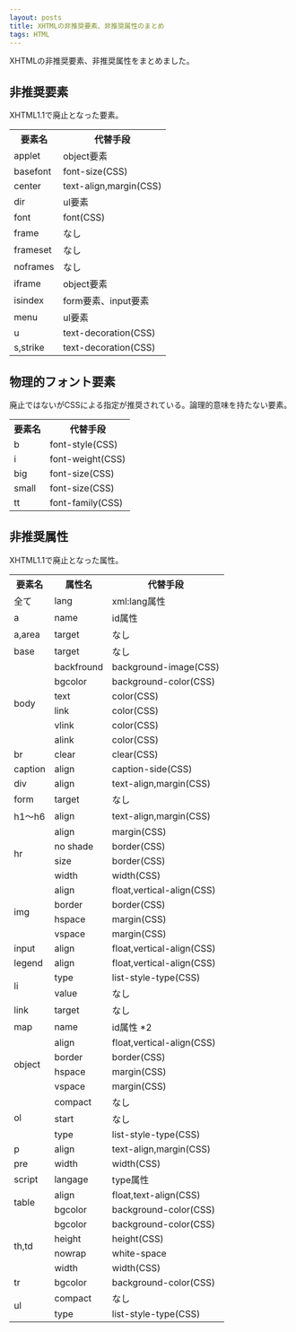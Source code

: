 ```yaml
---
layout: posts
title: XHTMLの非推奨要素、非推奨属性のまとめ
tags: HTML
---
```


XHTMLの非推奨要素、非推奨属性をまとめました。

非推奨要素
----------------

XHTML1.1で廃止となった要素。

<table summary="非推奨要素一覧表">
  <tr> 
    <th>要素名</th>
    <th>代替手段</th>
  </tr>
  <tr> 
    <td>applet</td>
    <td>object要素</td>
  </tr>
  <tr> 
    <td>basefont</td>
    <td>font-size(CSS)</td>
  </tr>
  <tr> 
    <td>center</td>
    <td>text-align,margin(CSS)</td>
  </tr>
  <tr> 
    <td>dir</td>
    <td>ul要素</td>
  </tr>
  <tr> 
    <td>font</td>
    <td>font(CSS)</td>
  </tr>
  <tr> 
    <td>frame</td>
    <td>なし</td>
  </tr>
  <tr> 
    <td>frameset</td>
    <td>なし</td>
  </tr>
  <tr> 
    <td>noframes</td>
    <td>なし</td>
  </tr>
  <tr> 
    <td>iframe</td>
    <td>object要素</td>
  </tr>
  <tr> 
    <td>isindex</td>
    <td>form要素、input要素</td>
  </tr>
  <tr> 
    <td>menu</td>
    <td>ul要素</td>
  </tr>
  <tr> 
    <td>u</td>
    <td>text-decoration(CSS)</td>
  </tr>
  <tr>
    <td>s,strike</td>
    <td>text-decoration(CSS)</td>
  </tr>
</table>

物理的フォント要素
-------------------------

廃止ではないがCSSによる指定が推奨されている。論理的意味を持たない要素。

<table summary="物理的フォントタグ一覧表">
  <tr> 
    <th>要素名</th>
    <th>代替手段</th>
  </tr>
  <tr> 
    <td>b</td>
    <td>font-style(CSS)</td>
  </tr>
  <tr> 
    <td>i</td>
    <td>font-weight(CSS)</td>
  </tr>
  <tr> 
    <td>big</td>
    <td>font-size(CSS)</td>
  </tr>
  <tr> 
    <td>small</td>
    <td>font-size(CSS)</td>
  </tr>
  <tr> 
    <td>tt</td>
    <td>font-family(CSS)</td>
  </tr>
</table>

非推奨属性
-------------------

XHTML1.1で廃止となった属性。

<table summary="非推奨属性一覧表">
  <tr> 
    <th>要素名</th>
    <th>属性名</th>
    <th>代替手段</th>
  </tr>
  <tr> 
    <td>全て</td>
    <td>lang</td>
    <td>xml:lang属性</td>
  </tr>
  <tr> 
    <td>a</td>
    <td>name</td>
    <td>id属性</td>
  </tr>
  <tr> 
    <td>a,area</td>
    <td>target</td>
    <td>なし</td>
  </tr>
  <tr> 
    <td>base</td>
    <td>target</td>
    <td>なし</td>
  </tr>
  <tr> 
    <td rowspan="6">body</td>
    <td>backfround</td>
    <td>background-image(CSS)</td>
  </tr>
  <tr> 
    <td>bgcolor</td>
    <td>background-color(CSS)</td>
  </tr>
  <tr> 
    <td>text</td>
    <td>color(CSS)</td>
  </tr>
  <tr> 
    <td>link</td>
    <td>color(CSS)</td>
  </tr>
  <tr> 
    <td> vlink</td>
    <td>color(CSS)</td>
  </tr>
  <tr> 
    <td>alink </td>
    <td>color(CSS)</td>
  </tr>
  <tr> 
    <td>br</td>
    <td>clear</td>
    <td>clear(CSS)</td>
  </tr>
  <tr> 
    <td>caption</td>
    <td>align</td>
    <td>caption-side(CSS)</td>
  </tr>
  <tr> 
    <td>div</td>
    <td>align</td>
    <td>text-align,margin(CSS)</td>
  </tr>
  <tr> 
    <td>form</td>
    <td>target</td>
    <td>なし</td>
  </tr>
  <tr> 
    <td>h1～h6</td>
    <td>align</td>
    <td>text-align,margin(CSS)</td>
  </tr>
  <tr> 
    <td rowspan="4">hr</td>
    <td>align</td>
    <td>margin(CSS)</td>
  </tr>
  <tr> 
    <td>no shade</td>
    <td>border(CSS)</td>
  </tr>
  <tr> 
    <td>size</td>
    <td>border(CSS)</td>
  </tr>
  <tr> 
    <td>width</td>
    <td>width(CSS)</td>
  </tr>
  <tr> 
    <td rowspan="4">img</td>
    <td>align</td>
    <td>float,vertical-align(CSS)</td>
  </tr>
  <tr> 
    <td>border</td>
    <td>border(CSS)</td>
  </tr>
  <tr> 
    <td>hspace</td>
    <td>margin(CSS)</td>
  </tr>
  <tr> 
    <td>vspace</td>
    <td>margin(CSS)</td>
  </tr>
  <tr> 
    <td>input</td>
    <td>align</td>
    <td>float,vertical-align(CSS)</td>
  </tr>
  <tr> 
    <td>legend</td>
    <td>align</td>
    <td>float,vertical-align(CSS)</td>
  </tr>
  <tr> 
    <td rowspan="2">li</td>
    <td>type</td>
    <td>list-style-type(CSS)</td>
  </tr>
  <tr> 
    <td>value</td>
    <td>なし</td>
  </tr>
  <tr> 
    <td>link</td>
    <td>target</td>
    <td>なし</td>
  </tr>
  <tr> 
    <td>map</td>
    <td>name</td>
    <td>id属性 *2</td>
  </tr>
  <tr> 
    <td rowspan="4">object</td>
    <td>align</td>
    <td>float,vertical-align(CSS)</td>
  </tr>
  <tr> 
    <td>border</td>
    <td>border(CSS)</td>
  </tr>
  <tr> 
    <td>hspace</td>
    <td>margin(CSS)</td>
  </tr>
  <tr> 
    <td>vspace</td>
    <td>margin(CSS)</td>
  </tr>
  <tr> 
    <td rowspan="3">ol</td>
    <td>compact</td>
    <td>なし</td>
  </tr>
  <tr> 
    <td>start</td>
    <td>なし</td>
  </tr>
  <tr> 
    <td>type</td>
    <td>list-style-type(CSS)</td>
  </tr>
  <tr> 
    <td>p</td>
    <td>align</td>
    <td>text-align,margin(CSS)</td>
  </tr>
  <tr> 
    <td>pre</td>
    <td>width</td>
    <td>width(CSS)</td>
  </tr>
  <tr> 
    <td>script</td>
    <td>langage</td>
    <td>type属性</td>
  </tr>
  <tr> 
    <td rowspan="2">table</td>
    <td>align</td>
    <td>float,text-align(CSS)</td>
  </tr>
  <tr> 
    <td>bgcolor</td>
    <td>background-color(CSS)</td>
  </tr>
  <tr> 
    <td rowspan="4">th,td</td>
    <td>bgcolor</td>
    <td>background-color(CSS)</td>
  </tr>
  <tr> 
    <td>height</td>
    <td>height(CSS)</td>
  </tr>
  <tr> 
    <td>nowrap</td>
    <td>white-space</td>
  </tr>
  <tr> 
    <td>width</td>
    <td>width(CSS)</td>
  </tr>
  <tr> 
    <td>tr</td>
    <td>bgcolor</td>
    <td>background-color(CSS)</td>
  </tr>
  <tr> 
    <td rowspan="2">ul</td>
    <td>compact</td>
    <td>なし</td>
  </tr>
  <tr> 
    <td>type</td>
    <td>list-style-type(CSS)</td>
  </tr>
</table>
